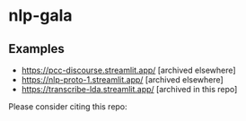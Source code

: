 # nlp-gala

## Examples

- https://pcc-discourse.streamlit.app/ [archived elsewhere]
- https://nlp-proto-1.streamlit.app/ [archived elsewhere]
- https://transcribe-lda.streamlit.app/ [archived in this repo]


Please consider citing this repo: 
```

```
